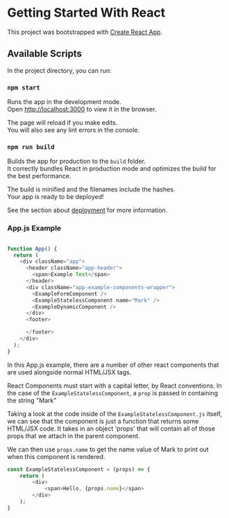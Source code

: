# Getting Started With React

This project was bootstrapped with [Create React App](https://github.com/facebook/create-react-app).

## Available Scripts

In the project directory, you can run:

### `npm start`

Runs the app in the development mode.<br>
Open [http://localhost:3000](http://localhost:3000) to view it in the browser.

The page will reload if you make edits.<br>
You will also see any lint errors in the console.

### `npm run build`

Builds the app for production to the `build` folder.<br>
It correctly bundles React in production mode and optimizes the build for the best performance.

The build is minified and the filenames include the hashes.<br>
Your app is ready to be deployed!

See the section about [deployment](https://facebook.github.io/create-react-app/docs/deployment) for more information.


### App.js Example
```javascript

function App() {
  return (
    <div className="app">
      <header className="app-header">
        <span>Example Text</span>
      </header>
      <div className="app-example-components-wrapper">
        <ExampleFormComponent />
        <ExampleStatelessComponent name="Mark" />
        <ExampleDynamicComponent />
      </div>
      <footer>

      </footer>
    </div>
  );
}

```

In this App.js example, there are a number of other react components that are used alongside normal HTML/JSX tags.

React Components must start with a capital letter, by React conventions. In the case of the ```ExampleStatelessComponent```, a ```prop``` is passed in containing the string "Mark"

Taking a look at the code inside of the ```ExampleStatelessComponent.js``` itself, we can see that the component is just a function that returns some HTML/JSX code. It takes in an object 'props' that will contain all of those props that we attach in the parent component.

We can then use ```props.name``` to get the name value of Mark to print out when this component is rendered.
```javascript
const ExampleStatelessComponent = (props) => {
    return (
        <div>
            <span>Hello, {props.name}</span>
        </div>
    );
}
```
